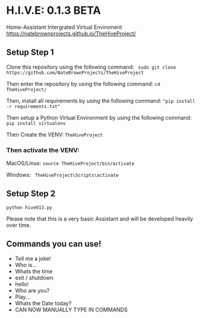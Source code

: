 # H.I.V.E: 0.1.3 BETA #
Home-Assistant Intergrated Virtual Enviroment
https://natebrownprojects.github.io/TheHiveProject/

## Setup Step 1
Clone this repository using the following command:
``` sudo git clone https://github.com/NateBrownProjects/TheHiveProject```

Then enter the repository by using the following command:
```cd TheHiveProject/```

Then, install all requirements by using the following command:
```"pip install -r requirements.txt"```

Then setup a Python Virtual Environment by using the following command:
```pip install virtualenv```

Then Create the VENV:
```TheHiveProject```

### Then activate the VENV: ###

MacOS/Linux: ```source TheHiveProject/bin/activate```

Windows: ``` TheHiveProject\Scripts\activate```


## Setup Step 2

```python hive013.py```



Please note that this is a very basic Assistant and will be developed heavily over time.


## Commands you can use! ##

- Tell me a joke!
- Who is...
- Whats the time
- exit / shutdown
- hello!
- Who are you?
- Play... 
- Whats the Date today?
- CAN NOW MANUALLY TYPE IN COMMANDS

